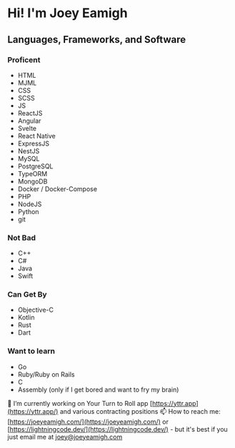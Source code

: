 # Hi! I'm Joey Eamigh

## Languages, Frameworks, and Software

### Proficent

* HTML
* MJML
* CSS
* SCSS
* JS
* ReactJS
* Angular
* Svelte
* React Native
* ExpressJS
* NestJS
* MySQL
* PostgreSQL
* TypeORM
* MongoDB
* Docker / Docker-Compose
* PHP
* NodeJS
* Python
* git

### Not Bad

* C++
* C#
* Java
* Swift

### Can Get By

* Objective-C
* Kotlin
* Rust
* Dart

### Want to learn

* Go
* Ruby/Ruby on Rails
* C
* Assembly (only if I get bored and want to fry my brain)

🔭 I’m currently working on Your Turn to Roll app [https://yttr.app](https://yttr.app/) and various contracting positions
📫 How to reach me: [https://joeyeamigh.com/](https://joeyeamigh.com/) or [https://lightningcode.dev/](https://lightningcode.dev/) - but it's best if you just email me at [joey@joeyeamigh.com](mailto:joey@joeyeamigh.com)



